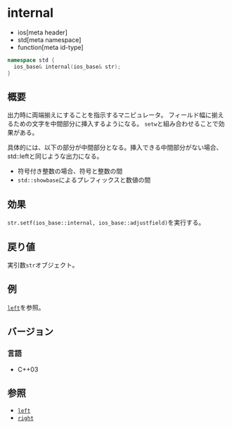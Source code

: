 # internal
* ios[meta header]
* std[meta namespace]
* function[meta id-type]

```cpp
namespace std {
  ios_base& internal(ios_base& str);
}
```

## 概要
出力時に両端揃えにすることを指示するマニピュレータ。
フィールド幅に揃えるための文字を中間部分に挿入するようになる。
`setw`と組み合わせることで効果がある。

具体的には、以下の部分が中間部分となる。挿入できる中間部分がない場合、std::leftと同じような出力になる。

- 符号付き整数の場合、符号と整数の間
- `std::showbase`によるプレフィックスと数値の間

## 効果
`str.setf(ios_base::internal, ios_base::adjustfield)`を実行する。

## 戻り値
実引数`str`オブジェクト。

## 例
[`left`](left.md)を参照。

## バージョン
### 言語
- C++03

## 参照
- [`left`](left.md)
- [`right`](right.md)
